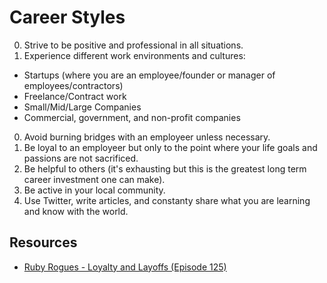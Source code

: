 # Career Styles

0. Strive to be positive and professional in all situations.
0. Experience different work environments and cultures:
  * Startups (where you are an employee/founder or manager of employees/contractors)
  * Freelance/Contract work
  * Small/Mid/Large Companies
  * Commercial, government, and non-profit companies
0. Avoid burning bridges with an employeer unless necessary.
0. Be loyal to an employeer but only to the point where your life goals and passions are not sacrificed.
0. Be helpful to others (it's exhausting but this is the greatest long term career investment one can make).
0. Be active in your local community.
0. Use Twitter, write articles, and constanty share what you are learning and know with the world.

## Resources

- [Ruby Rogues - Loyalty and Layoffs (Episode 125)](http://rubyrogues.com/125-rr-loyalty-and-layoffs)
